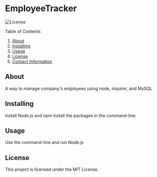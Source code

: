 # EmployeeTracker
![License](https://img.shields.io/badge/License-MIT-yellow.svg)

  Table of Contents
  1. [About](#about)
  2. [Installing](#installing)
  3. [Usage](#usage)
  4. [License](#license)
  5. [Contact Information](#Questions)

  ## About
  A way to manage company's employees using node, inquirer, and MySQL

  ## Installing
  Install Node.js and npm install the packages in the command-line.

  ## Usage
  Use the command-line and run Node.js 

  ## License 
  This project is licensed under the MIT License.

  
